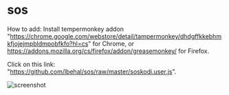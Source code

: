 # sos
How to add: Install tempermonkey addon "https://chrome.google.com/webstore/detail/tampermonkey/dhdgffkkebhmkfjojejmpbldmpobfkfo?hl=cs" for Chrome, or https://addons.mozilla.org/cs/firefox/addon/greasemonkey/ for Firefox.

Click on this link: "https://github.com/lbehal/sos/raw/master/soskodi.user.js".

![screenshot](https://cloud.githubusercontent.com/assets/3465891/23922666/8c2a4460-0903-11e7-88d0-4ccc119882d4.png)
